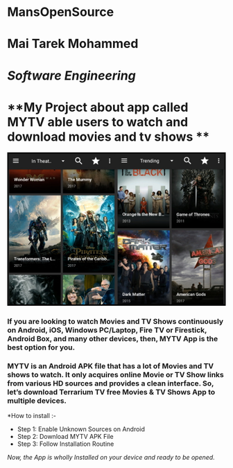 # MansOpenSource
**Mai Tarek Mohammed**
 =========================
 *Software Engineering*
 =========================
 
 **My Project about app called MYTV able users to watch and download movies and tv shows **  
=========================

![ Free Movies & tv shows Online](project.jpg)
### If you are looking to watch Movies and TV Shows continuously on Android, iOS, Windows PC/Laptop, Fire TV or Firestick, Android Box, and many other devices, then, MYTV App is the best option for you.
### MYTV is an Android APK file that has a lot of Movies and TV shows to watch. It only acquires online Movie or TV Show links from various HD sources and provides a clean interface. So, let’s download Terrarium TV free Movies & TV Shows App to multiple devices.

*How to install :-  

* Step 1: Enable Unknown Sources on Android
* Step 2: Download MYTV APK File
* Step 3: Follow Installation Routine

*Now, the App is wholly Installed on your device and ready to be opened.*

